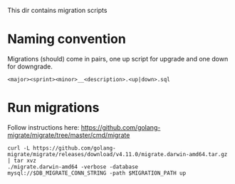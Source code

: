 This dir contains migration scripts

# Naming convention
Migrations (should) come in pairs, one up script for upgrade and one down for downgrade.
```
<major><sprint><minor>__<description>.<up|down>.sql
```
# Run migrations
Follow instructions here: https://github.com/golang-migrate/migrate/tree/master/cmd/migrate
```
curl -L https://github.com/golang-migrate/migrate/releases/download/v4.11.0/migrate.darwin-amd64.tar.gz | tar xvz
./migrate.darwin-amd64 -verbose -database mysql://$DB_MIGRATE_CONN_STRING -path $MIGRATION_PATH up
```